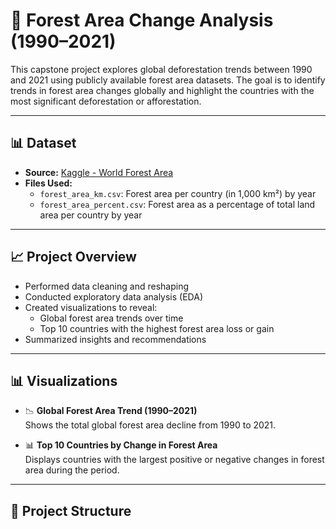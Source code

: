 # 🌳 Forest Area Change Analysis (1990–2021)

This capstone project explores global deforestation trends between 1990 and 2021 using publicly available forest area datasets. The goal is to identify trends in forest area changes globally and highlight the countries with the most significant deforestation or afforestation.

---

## 📊 Dataset

- **Source:** [Kaggle - World Forest Area](https://www.kaggle.com/datasets/webdevbadger/world-forest-area)
- **Files Used:**
  - `forest_area_km.csv`: Forest area per country (in 1,000 km²) by year
  - `forest_area_percent.csv`: Forest area as a percentage of total land area per country by year

---

## 📈 Project Overview

- Performed data cleaning and reshaping  
- Conducted exploratory data analysis (EDA)  
- Created visualizations to reveal:
  - Global forest area trends over time
  - Top 10 countries with the highest forest area loss or gain
- Summarized insights and recommendations

---

## 📊 Visualizations

- 📉 **Global Forest Area Trend (1990–2021)**  
  Shows the total global forest area decline from 1990 to 2021.

- 📊 **Top 10 Countries by Change in Forest Area**  
  Displays countries with the largest positive or negative changes in forest area during the period.

---

## 📁 Project Structure


